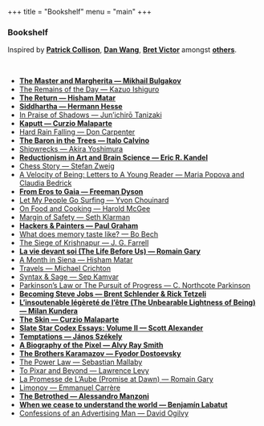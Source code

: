+++
title = "Bookshelf"
menu = "main"
+++

### Bookshelf

Inspired by **[Patrick Collison](https://patrickcollison.com/bookshelf)**, **[Dan Wang](https://danwang.co/about/)**, **[Bret Victor](http://worrydream.com/Shelf2015/)** amongst **[others](https://www.are.na/paul-asselin/bookshelves-1518410307)**.

<br>

- **[The Master and Margherita — Mikhail Bulgakov](https://www.amazon.com/Master-Margarita-50th-Anniversary-Penguin-Classics/dp/0143108271)**
- [The Remains of the Day — Kazuo Ishiguro](https://www.amazon.com/Remains-Day-Vintage-International-ebook/dp/B003VPWX6K)
- **[The Return — Hisham Matar](https://www.amazon.com/Return-Pulitzer-Prize-Winner-Fathers-ebook/dp/B018PD2HIQ)**
- **[Siddhartha — Hermann Hesse](https://www.amazon.com/Siddhartha-Novel-Hermann-Hesse/dp/0553208845)**
- [In Praise of Shadows — Jun’ichirō Tanizaki](https://www.amazon.com/Praise-Shadows-Junichiro-Tanizaki/dp/0918172020)
- **[Kaputt — Curzio Malaparte](https://www.amazon.com/Kaputt-York-Review-Books-Classics/dp/1590171470)**
- [Hard Rain Falling — Don Carpenter](https://www.amazon.com/Hard-Falling-Review-Books-Classics-ebook/dp/B003KN3M72)
- **[The Baron in the Trees — Italo Calvino](https://www.amazon.com/Baron-Trees-Italo-Calvino-ebook/dp/B01I4FPM0U)**
- [Shipwrecks — Akira Yoshimura](https://www.amazon.com/Shipwrecks-Harvest-Book-Akira-Yoshimura/dp/0156008351)
- **[Reductionism in Art and Brain Science — Eric R. Kandel](https://www.amazon.com/Reductionism-Art-Brain-Science-Bridging/dp/0231179634)**
- [Chess Story — Stefan Zweig](https://www.amazon.com/Chess-Story-Review-Books-Classics/dp/1590171691)
- [A Velocity of Being: Letters to A Young Reader — Maria Popova and Claudia Bedrick](https://www.amazon.com/Velocity-Being-Letters-Young-Reader/dp/1592702287)
- **[From Eros to Gaia — Freeman Dyson](https://www.amazon.com/EROS-GAIA-Freeman-Dyson-ebook/dp/B00DFIE89I)**
- [Let My People Go Surfing — Yvon Chouinard](https://www.amazon.com/Let-People-Surfing-Education-Businessman-Including/dp/0143109677)
- [On Food and Cooking — Harold McGee](https://www.amazon.com/Food-Cooking-Science-Lore-Kitchen/dp/0684800012)
- [Margin of Safety — Seth Klarman](https://www.amazon.com/Margin-Safety-Risk-Averse-Strategies-Thoughtful/dp/0887305105)
- **[Hackers & Painters — Paul Graham](https://www.amazon.com/Hackers-Painters-Big-Ideas-Computer/dp/B08Z4FHH3T)**
- [What does memory taste like? — Bo Bech](https://chefbobech.com/what-does-memory-taste-like/)
- [The Siege of Krishnapur — J. G. Farrell](https://www.amazon.com/Siege-Krishnapur-Empire-Trilogy-ebook/dp/B003KN3M18)
- **[La vie devant soi (The Life Before Us) — Romain Gary](https://www.amazon.com/Life-Before-Us-Madame-Rosa/dp/081120961X)**
- [A Month in Siena — Hisham Matar](https://www.amazon.com/Month-Siena-Hisham-Matar/dp/059312913X)
- [Travels — Michael Crichton](https://www.amazon.com/Travels-Vintage-Departures-Michael-Crichton/dp/0804171270)
- [Syntax & Sage — Sep Kamvar](https://www.amazon.com/Syntax-Sage-Reflections-Software-Nature/dp/0692563636)
- [Parkinson’s Law or The Pursuit of Progress — C. Northcote Parkinson](https://www.amazon.com/Parkinsons-Law-C-Northcote-Parkinson/dp/1568490151)
- **[Becoming Steve Jobs — Brent Schlender & Rick Tetzeli](https://www.amazon.com/Becoming-Steve-Jobs-Evolution-Visionary/dp/0385347421)**
- **[L’insoutenable légèreté de l’être (The Unbearable Lightness of Being) — Milan Kundera](https://www.amazon.com/Unbearable-Lightness-Being-Perennial-Classics/dp/0061148520)**
- **[The Skin — Curzio Malaparte](https://www.amazon.com/Skin-York-Review-Books-Classics/dp/1590176227)**
- **[Slate Star Codex Essays: Volume II — Scott Alexander](https://www.amazon.com/Slate-Star-Codex-Essays-II/dp/1735797111)**
- **[Temptations — János Székely](https://www.amazon.com/Temptation-Janos-Szekely/dp/1681374374)**
- **[A Biography of the Pixel — Alvy Ray Smith](https://www.amazon.com/Biography-Pixel-Leonardo-Alvy-Smith/dp/0262542455)**
- **[The Brothers Karamazov — Fyodor Dostoevsky](https://www.amazon.com/Brothers-Karamazov-Novel-Parts-Epilogue/dp/0140449248)**
- [The Power Law — Sebastian Mallaby](https://www.amazon.com/Power-Law-Venture-Capital-Making/dp/052555999X)
- [To Pixar and Beyond — Lawrence Levy](https://www.amazon.com/Pixar-Beyond-Unlikely-Journey-Entertainment/dp/0544734149)
- [La Promesse de L’Aube (Promise at Dawn) — Romain Gary](https://www.amazon.com/Promise-at-Dawn-Romain-Gary/dp/0811221989)
- [Limonov — Emmanuel Carrère](<https://en.wikipedia.org/wiki/Limonov_(novel)>)
- **[The Betrothed — Alessandro Manzoni](https://www.amazon.com/Betrothed-Novel-Alessandro-Manzoni/dp/0679643567/ref=sr_1_1?crid=2SNMMYL943SBT&keywords=The+Betrothed&qid=1681939059&sprefix=the+betrothed,aps,150&sr=8-1)**
- **[When we cease to understand the world — Benjamín Labatut](https://www.amazon.com/gp/product/1681375664/ref=ppx_od_dt_b_asin_title_s01?ie=UTF8&psc=1)**
- [Confessions of an Advertising Man — David Ogilvy](https://www.amazon.com/Confessions-Advertising-Man-David-Ogilvy/dp/190491537X)

<style>
  content a {
    text-decoration: none;
    color: #38322c;
  }
  content ul {
    padding-inline-start: 0px;
  }
  content ul li {
    list-style-type: none;
    padding-top: 0.4rem;
    padding-bottom: 0.4rem;
  }

  content ul li:nth-child(odd) {
    padding-left: 1rem;
    padding-top: calc(0.4rem - 2px);
    border-top: 2px solid #f0efec;
  }

  content ul li:nth-child(even) {
    padding-left: 1rem;
    padding-top: calc(0.4rem - 2px);
    border-top: 2px solid #f0efec;
    background-color: #f0efec;
  }
</style>
